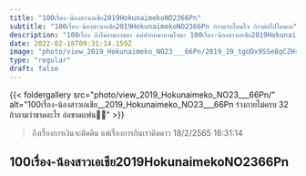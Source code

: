 ```yaml
---
title: "100เรื่อง-น้องสาวเอเชีย2019HokunaimekoNO2366Pn"
subtitle: "100เรื่อง-น้องสาวเอเชีย2019HokunaimekoNO2366Pn ก้าวแรกโดนใจ ก้าวต่อไปโดนเท"
description: "100เรื่อง ถึงไม่งามบาดตา แต่ปากหมาบาดใจนะ 100เรื่อง-น้องสาวเอเชีย2019HokunaimekoNO2366Pn 18/2/2565 16:31:14"
date: 2022-02-18T09:31:14.159Z
image: "photo/view_2019_Hokunaimeko_NO23___66Pn/2019_19_tgUDx9SSe8qCZHsSSqZb.jpg"
type: "regular"
draft: false
---
```


{{< foldergallery src="photo/view_2019_Hokunaimeko_NO23___66Pn/" alt="100เรื่อง-น้องสาวเอเชีย__2019_Hokunaimeko_NO23___66Pn ร่างกายไม่ครบ 32 ถ้าถามว่าขาดอะไร อ่อขาดเเฟน🤦🏻" >}}


> ถึงเรื่องการเงินจะติดดิน แต่เรื่องการกินเราติดดาว 18/2/2565 16:31:14

## 100เรื่อง-น้องสาวเอเชีย2019HokunaimekoNO2366Pn
